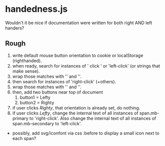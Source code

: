 # handedness.js

Wouldn't it be nice if documentation were written for both right AND left handers?

## Rough

1. write default mouse button orientation to cookie or localStorage (righthanded).
1. when ready, search for instances of ' click ' or 'left-click' (or strings that make sense).
1. wrap those matches with '<span class="mb-primary">' and '</span>'.
1. then search for instances of 'right-click' (+others).
1. wrap those matches with '<span class="mb-secondary">' and '</span>'.
1. then, add two buttons near top of document
    1. button1 = Lefty
	1. button2 = Righty
1. if user clicks _Righty_, that orientation is already set, do nothing.
1. if user clicks _Lefty_, change the internal text of all instances of span.mb-primary to 'right-click'. Also change the internal text of all instances of span.mb-secondary to 'left-click'.

- possibly, add svg/iconfont via css :before to display a small icon next to each span?
